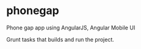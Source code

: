 # phonegap
Phone gap app using AngularJS, Angular Mobile UI

Grunt tasks that builds and run the project.
